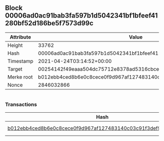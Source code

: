 ## Block 00006ad0ac91bab3fa597b1d5042341bf1bfeef41280bf52d186be5f7573d99c

Attribute | Value
--- | ---
Height | 33762
Hash | 00006ad0ac91bab3fa597b1d5042341bf1bfeef41280bf52d186be5f7573d99c
Timestamp | 2021-04-24T03:14:52+00:00
Target | 00254142f49eaaa504dc75712e8378ad5316cbcead634704b3734b6271167cc4
Merke root | b012ebb4ced8b6e0c8cece0f9d967af127483140c03c91f3def9f157704793c9
Nonce | 2846032866

```

```

### Transactions

Hash | Amount
--- | ---
[b012ebb4ced8b6e0c8cece0f9d967af127483140c03c91f3def9f157704793c9](b012ebb4ced8b6e0c8cece0f9d967af127483140c03c91f3def9f157704793c9.md) | 10.00000000 SKEPTI 
